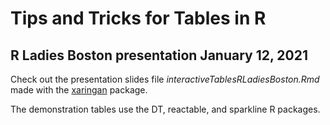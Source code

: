 # Tips and Tricks for Tables in R
## R Ladies Boston presentation January 12, 2021

Check out the presentation slides file _interactiveTablesRLadiesBoston.Rmd_ made with the [xaringan](https://slides.yihui.org/xaringan/) package. 

The demonstration tables use the DT, reactable, and sparkline R packages.


